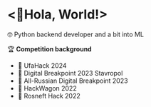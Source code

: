 <👋Hola, World!>
==============================================================================================================================

🤓 Python backend developer and a bit into ML


🏆 **Competition background**
* 🥇 UfaHack 2024
* 🥈 Digital Breakpoint 2023 Stavropol
* 🥉 All-Russian Digital Breakpoint 2023
* 🥉 HackWagon 2022
* 🥉 Rosneft Hack 2022



